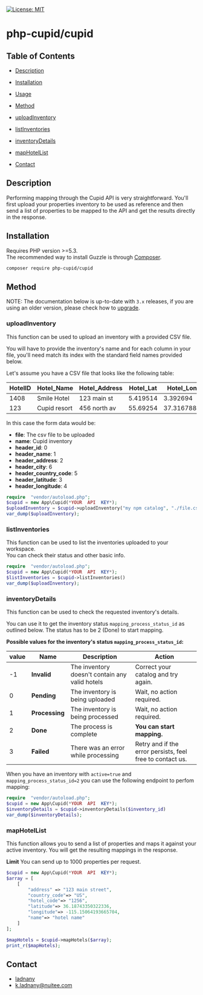 
[![License: MIT](https://img.shields.io/badge/License-MIT-yellow.svg)](https://opensource.org/licenses/MIT)

# php-cupid/cupid

## Table of Contents

- [Description](#description)

- [Installation](#installation)

- [Usage](#usage)

- [Method](#method)

- [uploadInventory](#plain-text-or-html)

- [listInventories](#json)

- [inventoryDetails](#simple-post)

- [mapHotelList](#post-with-json)

- [Contact](#contact)

## Description
Performing mapping through the Cupid API is very straightforward. You'll first upload your properties inventory to be used as reference and then send a list of properties to be mapped to the API and get the results directly in the response.
## Installation
Requires PHP version >=5.3.<br>
The recommended way to install Guzzle is through  [Composer](https://getcomposer.org/).
```sh
composer require php-cupid/cupid
```
## Method

NOTE: The documentation below is up-to-date with `3.x` releases, if you are using an older version, please check how to [upgrade](#upgrading).

### uploadInventory
This function can be used to upload an inventory with a provided CSV file.  
  
You will have to provide the inventory's name and for each column in your file, you'll need match its index with the standard field names provided below.

Let's assume you have a CSV file that looks like the following table:
<table><thead><tr><th>HotelID</th><th>Hotel_Name</th><th>Hotel_Address</th><th>Hotel_Lat</th><th>Hotel_Lon</th><th>Country</th><th>City</th><th>...</th></tr></thead><tbody><tr><td>1408</td><td>Smile Hotel</td><td>123 main st</td><td>5.419514</td><td>3.392694</td><td>AU</td><td>Adelaid</td><td>...</td></tr><tr><td>123</td><td>Cupid resort</td><td>456 north av</td><td>55.69254</td><td>37.3167887</td><td>MA</td><td>Zagoura</td><td>...</td></tr></tbody></table>

In this case the form data would be:
-   **file**: The csv file to be uploaded
-   **name**: Cupid inventory
-   **header_id**: 0
-   **header_name**: 1
-   **header_address**: 2
-   **header_city**: 6
-   **header_country_code**: 5
-   **header_latitude**: 3
-   **header_longitude**: 4
```php
require  "vendor/autoload.php";
$cupid = new App\Cupid(*YOUR  API  KEY*);
$uploadInventory = $cupid->uploadInventory("my npm catalog", "./file.csv", 0, 1, 2, 3, 4, 5, 6)
var_dump($uploadInventory);
```
### listInventories

This function can be used to list the inventories uploaded to your workspace.  
You can check their status and other basic info.
```php
require  "vendor/autoload.php";
$cupid = new App\Cupid(*YOUR  API  KEY*);
$listInventories = $cupid->listInventories()
var_dump($uploadInventory);
```
### inventoryDetails

This function can be used to check the requested inventory's details.

You can use it to get the inventory status  `mapping_process_status_id`  as outlined below. The status has to be 2 (Done) to start mapping.

**Possible values for the inventory's status  `mapping_process_status_id`:**

<table><thead><tr><th>value</th><th>Name</th><th>Description</th><th>Action</th></tr></thead><tbody><tr><td>-1</td><td><strong>Invalid</strong></td><td>The inventory doesn't contain any valid hotels</td><td>Correct your catalog and try again.</td></tr><tr><td>0</td><td><strong>Pending</strong></td><td>The inventory is being uploaded</td><td>Wait, no action required.</td></tr><tr><td>1</td><td><strong>Processing</strong></td><td>The inventory is being processed</td><td>Wait, no action required.</td></tr><tr><td>2</td><td><strong>Done</strong></td><td>The process is complete</td><td><strong>You can start mapping.</strong></td></tr><tr><td>3</td><td><strong>Failed</strong></td><td>There was an error while processing</td><td>Retry and if the error persists, feel free to contact us.</td></tr></tbody></table>

When you have an inventory with `active=true` and `mapping_process_status_id=2` you can use the following endpoint to perfom mapping:
```php
require  "vendor/autoload.php";
$cupid = new App\Cupid(*YOUR  API  KEY*);
$inventoryDetails = $cupid->inventoryDetails($inventory_id)
var_dump($inventoryDetails);
```
### mapHotelList
This function allows you to send a list of properties and maps it against your active inventory. You will get the resulting mappings in the response.

**Limit**
You can send up to 1000 properties per request.
```php
$cupid = new App\Cupid(*YOUR  API  KEY*);
$array = [
	[
		"address" => "123 main street",
		"country_code"=> "US",
		"hotel_code"=> "1256",
		"latitude"=> 36.18743350322336,
		"longitude"=> -115.15064193665704,
		"name"=> "hotel name"
	]
];

$mapHotels = $cupid->mapHotels($array);
print_r($mapHotels);
```

## Contact
- [ladnany](https://github.com/ladnany)
- [k.ladnany@nuitee.com](mailto:k.ladnany@nuitee.com)